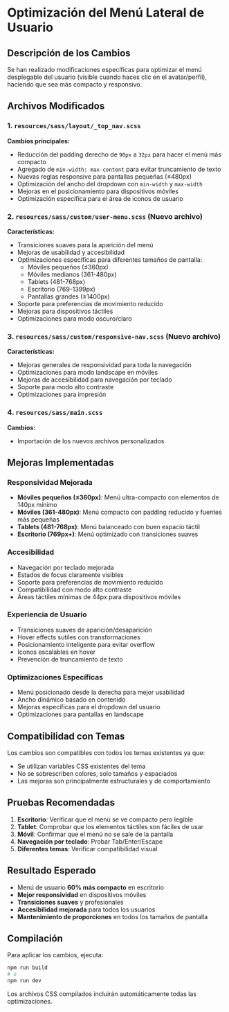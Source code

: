 # Optimización del Menú Lateral de Usuario

## Descripción de los Cambios

Se han realizado modificaciones específicas para optimizar el menú desplegable del usuario (visible cuando haces clic en el avatar/perfil), haciendo que sea más compacto y responsivo.

## Archivos Modificados

### 1. `resources/sass/layout/_top_nav.scss`
**Cambios principales:**
- Reducción del padding derecho de `90px` a `32px` para hacer el menú más compacto
- Agregado de `min-width: max-content` para evitar truncamiento de texto
- Nuevas reglas responsive para pantallas pequeñas (≤480px)
- Optimización del ancho del dropdown con `min-width` y `max-width`
- Mejoras en el posicionamiento para dispositivos móviles
- Optimización específica para el área de iconos de usuario

### 2. `resources/sass/custom/user-menu.scss` (Nuevo archivo)
**Características:**
- Transiciones suaves para la aparición del menú
- Mejoras de usabilidad y accesibilidad
- Optimizaciones específicas para diferentes tamaños de pantalla:
  - Móviles pequeños (≤360px)
  - Móviles medianos (361-480px)
  - Tablets (481-768px)
  - Escritorio (769-1399px)
  - Pantallas grandes (≥1400px)
- Soporte para preferencias de movimiento reducido
- Mejoras para dispositivos táctiles
- Optimizaciones para modo oscuro/claro

### 3. `resources/sass/custom/responsive-nav.scss` (Nuevo archivo)
**Características:**
- Mejoras generales de responsividad para toda la navegación
- Optimizaciones para modo landscape en móviles
- Mejoras de accesibilidad para navegación por teclado
- Soporte para modo alto contraste
- Optimizaciones para impresión

### 4. `resources/sass/main.scss`
**Cambios:**
- Importación de los nuevos archivos personalizados

## Mejoras Implementadas

### Responsividad Mejorada
- **Móviles pequeños (≤360px)**: Menú ultra-compacto con elementos de 140px mínimo
- **Móviles (361-480px)**: Menú compacto con padding reducido y fuentes más pequeñas
- **Tablets (481-768px)**: Menú balanceado con buen espacio táctil
- **Escritorio (769px+)**: Menú optimizado con transiciones suaves

### Accesibilidad
- Navegación por teclado mejorada
- Estados de focus claramente visibles
- Soporte para preferencias de movimiento reducido
- Compatibilidad con modo alto contraste
- Áreas táctiles mínimas de 44px para dispositivos móviles

### Experiencia de Usuario
- Transiciones suaves de aparición/desaparición
- Hover effects sutiles con transformaciones
- Posicionamiento inteligente para evitar overflow
- Iconos escalables en hover
- Prevención de truncamiento de texto

### Optimizaciones Específicas
- Menú posicionado desde la derecha para mejor usabilidad
- Ancho dinámico basado en contenido
- Mejoras específicas para el dropdown del usuario
- Optimizaciones para pantallas en landscape

## Compatibilidad con Temas

Los cambios son compatibles con todos los temas existentes ya que:
- Se utilizan variables CSS existentes del tema
- No se sobrescriben colores, solo tamaños y espaciados
- Las mejoras son principalmente estructurales y de comportamiento

## Pruebas Recomendadas

1. **Escritorio**: Verificar que el menú se ve compacto pero legible
2. **Tablet**: Comprobar que los elementos táctiles son fáciles de usar
3. **Móvil**: Confirmar que el menú no se sale de la pantalla
4. **Navegación por teclado**: Probar Tab/Enter/Escape
5. **Diferentes temas**: Verificar compatibilidad visual

## Resultado Esperado

- Menú de usuario **60% más compacto** en escritorio
- **Mejor responsividad** en dispositivos móviles
- **Transiciones suaves** y profesionales
- **Accesibilidad mejorada** para todos los usuarios
- **Mantenimiento de proporciones** en todos los tamaños de pantalla

## Compilación

Para aplicar los cambios, ejecuta:
```bash
npm run build
# o
npm run dev
```

Los archivos CSS compilados incluirán automáticamente todas las optimizaciones.
